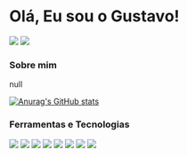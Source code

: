 # Olá, Eu sou o Gustavo!

<div>
<a href = "mailto:gustavo_henriquedepaula@hotmail.com"><img src="https://img.shields.io/badge/Microsoft_Outlook-0078D4?style=for-the-badge&logo=microsoft-outlook&logoColor=white" target="_blank"></a>
<a href="https://www.linkedin.com/in/gustavo-h-a-de-paula/" target="_blank"><img src="https://img.shields.io/badge/-LinkedIn-%230077B5?style=for-the-badge&logo=linkedin&logoColor=white" target="_blank"></a>   
</div>

### Sobre mim
null

[![Anurag's GitHub stats](https://github-readme-stats.vercel.app/api?username=GustavoHenriqueP&show_icons=true&theme=codeSTACKr)]([https://github.com/anuraghazra/github-readme-stats](https://github.com/GustavoHenriqueP))

### Ferramentas e Tecnologias
<img src="https://cdn.jsdelivr.net/gh/devicons/devicon/icons/java/java-original.svg" /> <img src="https://cdn.jsdelivr.net/gh/devicons/devicon/icons/flutter/flutter-original.svg" /> <img src="https://cdn.jsdelivr.net/gh/devicons/devicon/icons/androidstudio/androidstudio-original.svg" /> <img src="https://cdn.jsdelivr.net/gh/devicons/devicon/icons/selenium/selenium-original.svg" /> <img src="https://cdn.jsdelivr.net/gh/devicons/devicon/icons/firebase/firebase-plain.svg" /> <img src="https://cdn.jsdelivr.net/gh/devicons/devicon/icons/microsoftsqlserver/microsoftsqlserver-plain.svg" /> <img src="https://cdn.jsdelivr.net/gh/devicons/devicon/icons/mysql/mysql-original.svg" /> <img src="https://cdn.jsdelivr.net/gh/devicons/devicon/icons/git/git-original.svg" />
          
